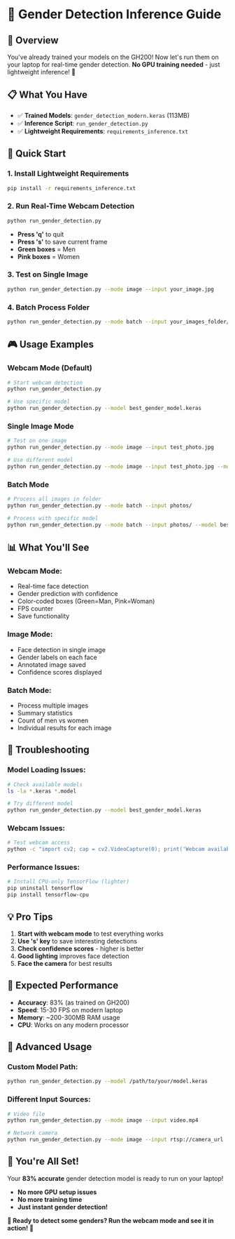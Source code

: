 # 🚀 Gender Detection Inference Guide

## 🎯 Overview
You've already trained your models on the GH200! Now let's run them on your laptop for real-time gender detection. **No GPU training needed** - just lightweight inference! 🎉

## 📋 What You Have
- ✅ **Trained Models**: `gender_detection_modern.keras` (113MB)
- ✅ **Inference Script**: `run_gender_detection.py`
- ✅ **Lightweight Requirements**: `requirements_inference.txt`

## 🚀 Quick Start

### 1. **Install Lightweight Requirements**
```bash
pip install -r requirements_inference.txt
```

### 2. **Run Real-Time Webcam Detection**
```bash
python run_gender_detection.py
```
- **Press 'q'** to quit
- **Press 's'** to save current frame
- **Green boxes** = Men
- **Pink boxes** = Women

### 3. **Test on Single Image**
```bash
python run_gender_detection.py --mode image --input your_image.jpg
```

### 4. **Batch Process Folder**
```bash
python run_gender_detection.py --mode batch --input your_images_folder/
```

## 🎮 **Usage Examples**

### **Webcam Mode (Default)**
```bash
# Start webcam detection
python run_gender_detection.py

# Use specific model
python run_gender_detection.py --model best_gender_model.keras
```

### **Single Image Mode**
```bash
# Test on one image
python run_gender_detection.py --mode image --input test_photo.jpg

# Use different model
python run_gender_detection.py --mode image --input test_photo.jpg --model gender_detection.model
```

### **Batch Mode**
```bash
# Process all images in folder
python run_gender_detection.py --mode batch --input photos/

# Process with specific model
python run_gender_detection.py --mode batch --input photos/ --model best_gender_model.keras
```

## 📊 **What You'll See**

### **Webcam Mode:**
- Real-time face detection
- Gender prediction with confidence
- Color-coded boxes (Green=Man, Pink=Woman)
- FPS counter
- Save functionality

### **Image Mode:**
- Face detection in single image
- Gender labels on each face
- Annotated image saved
- Confidence scores displayed

### **Batch Mode:**
- Process multiple images
- Summary statistics
- Count of men vs women
- Individual results for each image

## 🔧 **Troubleshooting**

### **Model Loading Issues:**
```bash
# Check available models
ls -la *.keras *.model

# Try different model
python run_gender_detection.py --model best_gender_model.keras
```

### **Webcam Issues:**
```bash
# Test webcam access
python -c "import cv2; cap = cv2.VideoCapture(0); print('Webcam available:', cap.isOpened())"
```

### **Performance Issues:**
```bash
# Install CPU-only TensorFlow (lighter)
pip uninstall tensorflow
pip install tensorflow-cpu
```

## 💡 **Pro Tips**

1. **Start with webcam mode** to test everything works
2. **Use 's' key** to save interesting detections
3. **Check confidence scores** - higher is better
4. **Good lighting** improves face detection
5. **Face the camera** for best results

## 🎯 **Expected Performance**

- **Accuracy**: 83% (as trained on GH200)
- **Speed**: 15-30 FPS on modern laptop
- **Memory**: ~200-300MB RAM usage
- **CPU**: Works on any modern processor

## 🚀 **Advanced Usage**

### **Custom Model Path:**
```bash
python run_gender_detection.py --model /path/to/your/model.keras
```

### **Different Input Sources:**
```bash
# Video file
python run_gender_detection.py --mode image --input video.mp4

# Network camera
python run_gender_detection.py --mode image --input rtsp://camera_url
```

## 🎉 **You're All Set!**

Your **83% accurate** gender detection model is ready to run on your laptop! 

- **No more GPU setup issues**
- **No more training time**
- **Just instant gender detection!**

**🎯 Ready to detect some genders? Run the webcam mode and see it in action! 🚀**







